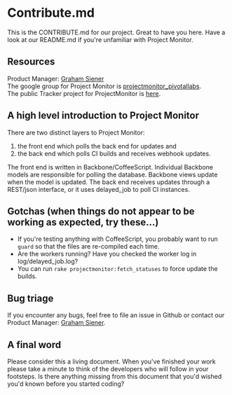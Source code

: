 # Contribute.md
This is the CONTRIBUTE.md for our project. Great to have you here. Have a look at our README.md if you're unfamiliar with Project Monitor.

## Resources
Product Manager: [Graham Siener](mailto:gsiener@pivotallabs.com)  
The google group for Project Monitor is [projectmonitor_pivotallabs](http://groups.google.com/group/projectmonitor_pivotallabs).  
The public Tracker project for ProjectMonitor is [here](http://www.pivotaltracker.com/projects/2872).

## A high level introduction to Project Monitor
There are two distinct layers to Project Monitor:

1. the front end which polls the back end for updates and
2. the back end which polls CI builds and receives webhook updates.

The front end is written in Backbone/CoffeeScript. Individual Backbone models are responsible for polling the database. Backbone views update when the model is updated.
The back end receives updates through a REST/json interface, or it uses delayed_job to poll CI instances.

## Gotchas (when things do not appear to be working as expected, try these...)
* If you're testing anything with CoffeeScript, you probably want to run `guard` so that the files are re-compiled each time.
* Are the workers running? Have you checked the worker log in log/delayed_job.log?
* You can run `rake projectmonitor:fetch_statuses` to force update the builds.

## Bug triage
If you encounter any bugs, feel free to file an issue in Github or contact our Product Manager: [Graham Siener](mailto:gsiener@pivotallabs.com).

## A final word
Please consider this a living document. When you've finished your work please take a minute to think of the developers who will follow in your footsteps. Is there anything missing from this document that you'd wished you'd known before you started coding?
